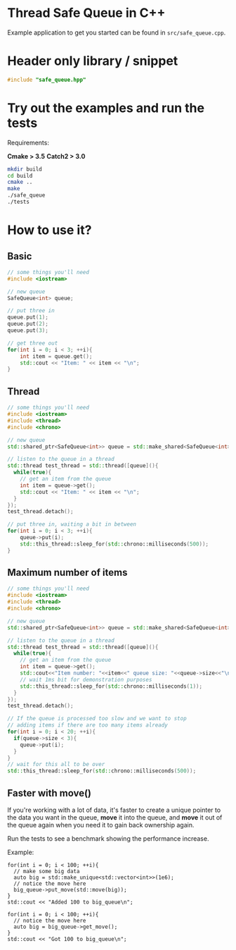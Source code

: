 Thread Safe Queue in C++
===

Example application to get you started can be found in `src/safe_queue.cpp`.

# Header only library / snippet
```cpp
#include "safe_queue.hpp"
```

# Try out the examples and run the tests

Requirements:

**Cmake > 3.5**
**Catch2 > 3.0**

```bash
mkdir build
cd build
cmake ..
make
./safe_queue
./tests
```

# How to use it?

## Basic

```cpp
// some things you'll need
#include <iostream>

// new queue
SafeQueue<int> queue;

// put three in
queue.put(1);
queue.put(2);
queue.put(3);

// get three out
for(int i = 0; i < 3; ++i){
    int item = queue.get();
    std::cout << "Item: " << item << "\n";
}

```

## Thread

```cpp
// some things you'll need
#include <iostream>
#include <thread>
#include <chrono>

// new queue
std::shared_ptr<SafeQueue<int>> queue = std::make_shared<SafeQueue<int>>();

// listen to the queue in a thread
std::thread test_thread = std::thread([queue](){
  while(true){
    // get an item from the queue 
    int item = queue->get();
    std::cout << "Item: " << item << "\n";
  }
});
test_thread.detach(); 

// put three in, waiting a bit in between
for(int i = 0; i < 3; ++i){
    queue->put(i);
    std::this_thread::sleep_for(std::chrono::milliseconds(500));
}

```

## Maximum number of items

```cpp
// some things you'll need
#include <iostream>
#include <thread>
#include <chrono>

// new queue
std::shared_ptr<SafeQueue<int>> queue = std::make_shared<SafeQueue<int>>();

// listen to the queue in a thread
std::thread test_thread = std::thread([queue](){
  while(true){
    // get an item from the queue 
    int item = queue->get();
    std::cout<<"Item number: "<<item<<" queue size: "<<queue->size<<"\n";
    // wait 1ms bit for demonstration purposes
    std::this_thread::sleep_for(std::chrono::milliseconds(1));
  }
});
test_thread.detach(); 

// If the queue is processed too slow and we want to stop
// adding items if there are too many items already
for(int i = 0; i < 20; ++i){
  if(queue->size < 3){
    queue->put(i);
  }
}
// wait for this all to be over
std::this_thread::sleep_for(std::chrono::milliseconds(500));

```

## Faster with move()

If you're working with a lot of data, it's faster to create a unique pointer to the data you want in the queue, **move** it into the queue, and **move** it out of the queue again when you need it to gain back ownership again.

Run the tests to see a benchmark showing the performance increase.

Example:

```
for(int i = 0; i < 100; ++i){
  // make some big data
  auto big = std::make_unique<std::vector<int>>(1e6);
  // notice the move here 
  big_queue->put_move(std::move(big));
}
std::cout << "Added 100 to big_queue\n";

for(int i = 0; i < 100; ++i){
  // notice the move here
  auto big = big_queue->get_move();
}
std::cout << "Got 100 to big_queue\n";

```
